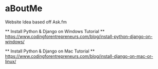 # aBoutMe
Website Idea based off Ask.fm


** Install Python & Django on Windows Tutorial **
https://www.codingforentrepreneurs.com/blog/install-python-django-on-windows/

** Install Python & Django on Mac Tutorial **
https://www.codingforentrepreneurs.com/blog/install-django-on-mac-or-linux/